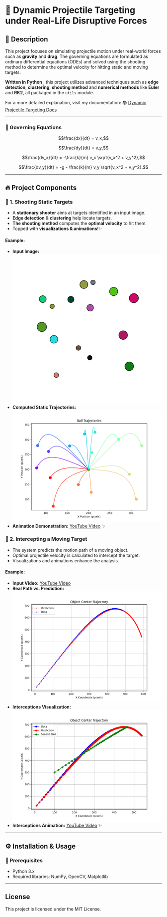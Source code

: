 # 🎯 Dynamic Projectile Targeting under Real-Life Disruptive Forces

## 📌 Description

This project focuses on simulating projectile motion under real-world 
forces such as **gravity** and **drag**. The governing equations are formulated as ordinary differential equations (ODEs) and solved using the shooting method to determine the optimal velocity for hitting static and moving targets.

**Written in Python** , this project utilizes advanced techniques such as **edge detection**, **clustering**, **shooting method** and  **numerical methods** like **Euler** and **RK2**, all packaged in the `utils` module.

For a more detailed explanation, visit my documentation:
📚 [Dynamic Projectile Targeting Docs](https://komachavariani.notion.site/Dynamic-Projectile-Targeting-Docs-1a317eee0cbb80e1ad42cbe573a3c82f)

---

### 🧮 Governing Equations
```math
\frac{dx}{dt} = v_x,
```

```math
\frac{dy}{dt} = v_y,
```

``` math
\frac{dv_x}{dt} = -\frac{k}{m} v_x \sqrt{v_x^2 + v_y^2},
```

``` math
\frac{dv_y}{dt} = -g - \frac{k}{m} v_y \sqrt{v_x^2 + v_y^2}.
```

---

## 🔥 Project Components

### 🎯 1. Shooting Static Targets

- A **stationary shooter** aims at targets identified in an input image.  
- **Edge detection** & **clustering** help locate targets.  
- **The shooting method** computes the **optimal velocity** to hit them.
- Topped with **visualizations & animations**!✨

#### Example:
- **Input Image:** ![colorful_balls.jpg](images/colorful_balls.jpg)
- **Computed Static Trajectories:** ![Target Projectiles.png](results/colorful%20balls/Target%20Projectiles.png)
- **Animation Demonstration:** [YouTube Video](https://www.youtube.com/watch?v=Uh1eYqLn54Y) ✨

### 🚀 2. Intercepting a Moving Target

- The system predicts the motion path of a moving object.
- Optimal projectile velocity is calculated to intercept the target.
- Visualizations and animations enhance the analysis.

#### Example:
- **Input Video:** [YouTube Video](https://www.youtube.com/watch?v=1OYyFiDLVnA)
- **Real Path vs. Prediction:** ![data vs prediction.png](results/interception/data%20vs%20prediction.png)
- **Interceptions Visualization:** ![Predicted and Shooter Path](results/interception/predicted%20and%20shooter%20path.png)
- **Interceptions Animation:** [YouTube Video](https://www.youtube.com/watch?v=-qYOM2z-txw) ✨

---

## ⚙️ Installation & Usage

### 📜 Prerequisites

- Python 3.x
- Required libraries: NumPy, OpenCV, Matplotlib

---

## License

This project is licensed under the MIT License.

